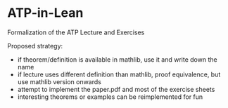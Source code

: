 # ATP-in-Lean

Formalization of the ATP Lecture and Exercises

Proposed strategy:

- if theorem/definition is available in mathlib, use it and write down the name
- if lecture uses different definition than mathlib, proof equivalence, but use mathlib version onwards
- attempt to implement the paper.pdf and most of the exercise sheets
- interesting theorems or examples can be reimplemented for fun
